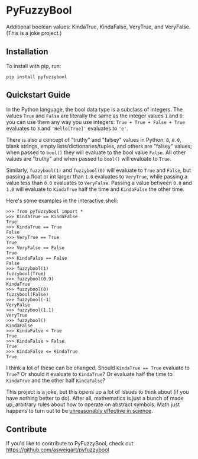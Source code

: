 PyFuzzyBool
======

Additional boolean values: KindaTrue, KindaFalse, VeryTrue, and VeryFalse. (This is a joke project.)

Installation
------------

To install with pip, run:

    pip install pyfuzzybool

Quickstart Guide
----------------

In the Python language, the bool data type is a subclass of integers. The values `True` and `False` are literally the same as the integer values `1` and `0`: you can use them any way you use integers: `True + True + False + True` evaluates to `3` and `'Hello[True]'` evaluates to `'e'`.

There is also a concept of "truthy" and "falsey" values in Python: `0`, `0.0`, blank strings, empty lists/dictionaries/tuples, and others are "falsey" values; when passed to `bool()` they will evaluate to the bool value `False`. All other values are "truthy" and when passed to `bool()` will evaluate to `True`.

Similarly, `fuzzybool(1)` and `fuzzybool(0)` will evaluate to `True` and `False`, but passing a float or int larger than `1.0` evaluates to `VeryTrue`, while passing a value less than `0.0` evaluates to `VeryFalse`. Passing a value between `0.0` and `1.0` will evaluate to `KindaTrue` half the time and `KindaFalse` the other time.

Here's some examples in the interactive shell:

    >>> from pyfuzzybool import *
    >>> KindaTrue == KindaFalse
    True
    >>> KindaTrue == True
    False
    >>> VeryTrue == True
    True
    >>> VeryFalse == False
    True
    >>> KindaFalse == False
    False
    >>> fuzzybool(1)
    fuzzybool(True)
    >>> fuzzybool(0.9)
    KindaTrue
    >>> fuzzybool(0)
    fuzzybool(False)
    >>> fuzzybool(-1)
    VeryFalse
    >>> fuzzybool(1.1)
    VeryTrue
    >>> fuzzybool()
    KindaFalse
    >>> KindaFalse < True
    True
    >>> KindaFalse > False
    True
    >>> KindaFalse <= KindaTrue
    True

I think a lot of these can be changed. Should `KindaTrue == True` evaluate to `True`? Or should it evaluate to `KindaTrue`? Or evaluate half the time to `KindaTrue` and the other half `KindaFalse`?

This project is a joke, but this opens up a lot of issues to think about (if you have nothing better to do). After all, mathematics is just a bunch of made up, arbitrary rules about how to operate on abstract symbols. Math just happens to turn out to be [unreasonably effective in science](https://en.wikipedia.org/wiki/The_Unreasonable_Effectiveness_of_Mathematics_in_the_Natural_Sciences).

Contribute
----------

If you'd like to contribute to PyFuzzyBool, check out https://github.com/asweigart/pyfuzzybool
